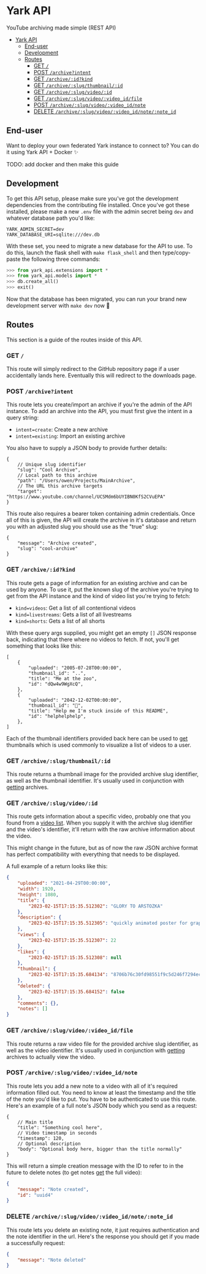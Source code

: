 # Yark API

YouTube archiving made simple (REST API)

- [Yark API](#yark-api)
	- [End-user](#end-user)
	- [Development](#development)
	- [Routes](#routes)
		- [GET `/`](#get-)
		- [POST `/archive?intent`](#post-archiveintent)
		- [GET `/archive/:id?kind`](#get-archiveidkind)
		- [GET `/archive/:slug/thumbnail/:id`](#get-archiveslugthumbnailid)
		- [GET `/archive/:slug/video/:id`](#get-archiveslugvideoid)
		- [GET `/archive/:slug/video/:video_id/file`](#get-archiveslugvideovideo_idfile)
		- [POST `/archive/:slug/video/:video_id/note`](#post-archiveslugvideovideo_idnote)
		- [DELETE `/archive/:slug/video/:video_id/note/:note_id`](#delete-archiveslugvideovideo_idnotenote_id)


## End-user

Want to deploy your own federated Yark instance to connect to? You can do it using Yark API + Docker ✨

TODO: add docker and then make this guide

## Development

To get this API setup, please make sure you've got the development dependencies from the contributing file installed. Once you've got these installed, please make a new `.env` file with the admin secret being `dev` and whatever database path you'd like:

```env
YARK_ADMIN_SECRET=dev
YARK_DATABASE_URI=sqlite:///dev.db
```

With these set, you need to migrate a new database for the API to use. To do this, launch the flask shell with `make flask_shell` and then type/copy-paste the following three commands:

```python
>>> from yark_api.extensions import *
>>> from yark_api.models import *
>>> db.create_all()
>>> exit()
```

Now that the database has been migrated, you can run your brand new development server with `make dev` now 🎉

## Routes

This section is a guide of the routes inside of this API.

### GET `/`

This route will simply redirect to the GitHub repository page if a user accidentally lands here. Eventually this will redirect to the downloads page.

### POST `/archive?intent`

This route lets you create/import an archive if you're the admin of the API instance. To add an archive into the API, you must first give the intent in a query string:

- `intent=create`: Create a new archive
- `intent=existing`: Import an existing archive

You also have to supply a JSON body to provide further details:

```jsonc
{
    // Unique slug identifier
	"slug": "Cool Archive",
    // Local path to this archive
	"path": "/Users/owen/Projects/MainArchive",
    // The URL this archive targets
	"target": "https://www.youtube.com/channel/UCSMdm6bUYIBN0KfS2CVuEPA"
}
```

This route also requires a bearer token containing admin credentials. Once all of this is given, the API will create the archive in it's database and return you with an adjusted slug you should use as the "true" slug:

```jsonc
{
	"message": "Archive created",
	"slug": "cool-archive"
}
```

### GET `/archive/:id?kind`

This route gets a page of information for an existing archive and can be used by anyone. To use it, put the known slug of the archive you're trying to get from the API instance and the kind of video list you're trying to fetch:

- `kind=videos`: Get a list of all contentional videos
- `kind=livestreams`: Gets a list of all livestreams
- `kind=shorts`: Gets a list of all shorts

With these query args supplied, you might get an empty `[]` JSON response back, indicating that there where no videos to fetch. If not, you'll get something that looks like this:

```jsonc
[
    {
        "uploaded": "2005-07-28T00:00:00",
        "thumbnail_id": "..",
        "title": "Me at the zoo",
        "id": "dQw4w9WgXcQ",
    },
    {
        "uploaded": "2042-12-02T00:00:00",
        "thumbnail_id": "👀",
        "title": "Help me I'm stuck inside of this README",
        "id": "helphelphelp",
    },
]
```

Each of the thumbnail identifiers provided back here can be used to [get](#get-thumbnailarchive_slugid) thumbnails which is used commonly to visualize a list of videos to a user.

### GET `/archive/:slug/thumbnail/:id`

This route returns a thumbnail image for the provided archive slug identifier, as well as the thumbnail identifier. It's usually used in conjunction with [getting](#get-archiveslugkind) archives.

### GET `/archive/:slug/video/:id`

This route gets information about a specific video, probably one that you found from a [video list](#get-archiveidkind). When you supply it with the archive slug identifier and the video's identifier, it'll return with the raw archive information about the video.

This might change in the future, but as of now the raw JSON archive format has perfect compatibility with everything that needs to be displayed.

A full example of a return looks like this:

```json
{
	"uploaded": "2021-04-29T00:00:00",
	"width": 1920,
	"height": 1080,
	"title": {
		"2023-02-15T17:15:35.512302": "GLORY TO ARSTOZKA"
	},
	"description": {
		"2023-02-15T17:15:35.512305": "quickly animated poster for graphics outcome"
	},
	"views": {
		"2023-02-15T17:15:35.512307": 22
	},
	"likes": {
		"2023-02-15T17:15:35.512308": null
	},
	"thumbnail": {
		"2023-02-15T17:15:35.684134": "8706b76c30fd98551f9c5d246f7294ec173f1086"
	},
	"deleted": {
		"2023-02-15T17:15:35.684152": false
	},
	"comments": {},
	"notes": []
}
```

### GET `/archive/:slug/video/:video_id/file`

This route returns a raw video file for the provided archive slug identifier, as well as the video identifier. It's usually used in conjunction with [getting](#get-archiveslugkind) archives to actually view the video.

### POST `/archive/:slug/video/:video_id/note`

This route lets you add a new note to a video with all of it's required information filled out. You need to know at least the timestamp and the title of the note you'd like to put. You have to be authenticated to use this route. Here's an example of a full note's JSON body which you send as a request:

```jsonc
{
	// Main title
	"title": "Something cool here",
    // Video timestamp in seconds
	"timestamp": 120,
	// Optional description
	"body": "Optional body here, bigger than the title normally"
}
```

This will return a simple creation message with the ID to refer to in the future to delete notes (to get notes [get](#get-archiveslugvideoid) the full video):

```json
{
	"message": "Note created",
	"id": "uuid4"
}
```

### DELETE `/archive/:slug/video/:video_id/note/:note_id`

This route lets you delete an existing note, it just requires authentication and the note identifier in the url. Here's the response you should get if you made a successfully request:

```json
{
	"message": "Note deleted"
}
```
